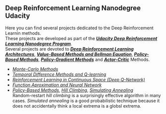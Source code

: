 ## Deep Reinforcement Learning Nanodegree Udacity

Here you can find several projects dedicated to the Deep Reinforcement Learnin methods.   
These projects are developed as part of the [**_Udacity Deep Reinforcement Learning Nanodegree Program_**](https://www.udacity.com/course/deep-reinforcement-learning-nanodegree--nd893).    
Several projects are devoted to [**_Deep Reinforcement Learning Architectures_**](https://arxiv.org/pdf/1806.08894.pdf), 
[**_Value-Based Methods and Bellman Equation_**](https://medium.com/@jonathan_hui/rl-value-learning-24f52b49c36d), 
[**_Policy-Based Methods_**](https://towardsdatascience.com/policy-based-reinforcement-learning-the-easy-way-8de9a3356083), 
[**_Policy-Gradient Methods_**](https://towardsdatascience.com/policy-gradients-in-a-nutshell-8b72f9743c5d) and 
[**_Actor-Critic_**](https://towardsdatascience.com/understanding-actor-critic-methods-931b97b6df3f) Methods.

* [_Monte-Carlo Methods_](https://medium.com/@zsalloum/monte-carlo-in-reinforcement-learning-the-easy-way-564c53010511)
* [_Temporal Difference Methods and Q-learning_](https://en.wikipedia.org/wiki/Temporal_difference_learning)
* [_Reinforcement Learning in Continuous Space (Deep Q-Network)_](https://en.wikipedia.org/wiki/Reinforcement_learning)
* [_Function Aproximation and Neural Network_](https://medium.com/biffures/rl-course-by-david-silver-lectures-5-to-7-576188d3b033)
* [_Policy-Based Methods_](https://towardsdatascience.com/policy-based-reinforcement-learning-the-easy-way-8de9a3356083), [_Hill Climbing_](https://en.wikipedia.org/wiki/Hill_climbing), [_Simulating Annealing_](https://medium.com/@macromoltek/machine-learning-and-simulated-annealing-588b2e70d0cc)     
Random-restart _hill climbing_ is a surprisingly effective algorithm in many cases.  _Simulated annealing_ is a good probabilistic     technique because it does not accidentally think a local extrema is a globsl extrema.
